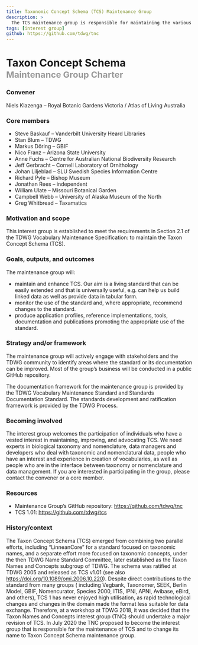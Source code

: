 ```yaml
---
title: Taxonomic Concept Schema (TCS) Maintenance Group
description: >
  The TCS maintenance group is responsible for maintaining the various components of the TCS standard. That includes managing suggested changes to the vocabulary, providing usage guidelines and examples, and ensuring the preservation and stability of metadata related to components of the standard. 
tags: [interest group]
github: https://github.com/tdwg/tnc
---
```


# Taxon Concept Schema<br/><small style="color:#999999;">Maintenance Group Charter</small>

### Convener

Niels Klazenga – Royal Botanic Gardens Victoria / Atlas of Living Australia

### Core members

- Steve Baskauf – Vanderbilt University Heard Libraries
- Stan Blum – TDWG
- Markus Döring – GBIF
- Nico Franz – Arizona State University
- Anne Fuchs – Centre for Australian National Biodiversity Research
- Jeff Gerbracht – Cornell Laboratory of Ornithology
- Johan Liljeblad – SLU Swedish Species Information Centre
- Richard Pyle – Bishop Museum
- Jonathan Rees – independent
- William Ulate – Missouri Botanical Garden
- Campbell Webb – University of Alaska Museum of the North
- Greg Whitbread – Taxamatics

### Motivation and scope

This interest group is established to meet the requirements in Section 2.1 of the TDWG Vocabulary Maintenance Specification: to maintain the Taxon Concept Schema (TCS).

### Goals, outputs, and outcomes

The maintenance group will:

- maintain and enhance TCS. Our aim is a living standard that can be easily extended and that is universally useful, e.g. can help us build linked data as well as provide data in tabular form.
- monitor the use of the standard and, where appropriate, recommend changes to the standard.
- produce application profiles, reference implementations, tools, documentation and publications promoting the appropriate use of the standard.

### Strategy and/or framework

The maintenance group will actively engage with stakeholders and the TDWG community to identify areas where the standard or its documentation can be improved. Most of the group’s business will be conducted in a public GitHub repository.

The documentation framework for the maintenance group is provided by the TDWG Vocabulary Maintenance Standard and Standards Documentation Standard. The standards development and ratification framework is provided by the TDWG Process.

### Becoming involved

The interest group welcomes the participation of individuals who have a vested interest in maintaining, improving, and advocating TCS. We need experts in biological taxonomy and nomenclature, data managers and developers who deal with taxonomic and nomenclatural data, people who have an interest and experience in creation of vocabularies, as well as people who are in the interface between taxonomy or nomenclature and data management. If you are interested in participating in the group, please contact the convener or a core member.

### Resources

- Maintenance Group’s GitHub repository: https://github.com/tdwg/tnc
- TCS 1.01: https://github.com/tdwg/tcs

### History/context

The Taxon Concept Schema (TCS) emerged from combining two parallel efforts, including “LinneanCore” for a standard focused on taxonomic names, and a separate effort more focused on taxonomic concepts, under the then TDWG Name Standard Committee, later established as the Taxon Names and Concepts subgroup of TDWG. The schema was ratified at TDWG 2005 and released as TCS v1.01 (see also https://doi.org/10.1089/omi.2006.10.220). Despite direct contributions to the standard from many groups ( including Vegbank, Taxonomer, SEEK, Berlin Model, GBIF, Nomencurator, Species 2000, ITIS, IPNI, APNI, Avibase, eBird, and others), TCS 1 has never enjoyed high utilisation, as rapid technological changes and changes in the domain made the format less suitable for data exchange. Therefore, at a workshop at TDWG 2018, it was decided that the Taxon Names and Concepts interest group (TNC) should undertake a major revision of TCS. In July 2020 the TNC proposed to become the interest group that is responsible for the maintenance of TCS and to change its name to Taxon Concept Schema maintenance group.
